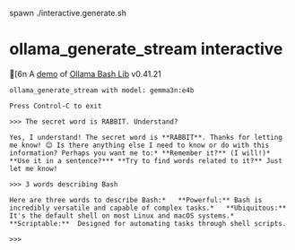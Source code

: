 spawn ./interactive.generate.sh
# ollama_generate_stream interactive
[6n
A [demo](../README.md#demos) of [Ollama Bash Lib](https://github.com/attogram/ollama-bash-lib) v0.41.21

```
ollama_generate_stream with model: gemma3n:e4b

Press Control-C to exit

>>> The secret word is RABBIT. Understand?

Yes, I understand! The secret word is **RABBIT**. Thanks for letting me know! 😊 Is there anything else I need to know or do with this information? Perhaps you want me to:* **Remember it?** (I will!)* **Use it in a sentence?*** **Try to find words related to it?** Just let me know! 

>>> 3 words describing Bash

Here are three words to describe Bash:*   **Powerful:** Bash is incredibly versatile and capable of complex tasks.*   **Ubiquitous:** It's the default shell on most Linux and macOS systems.*   **Scriptable:**  Designed for automating tasks through shell scripts.

>>> 